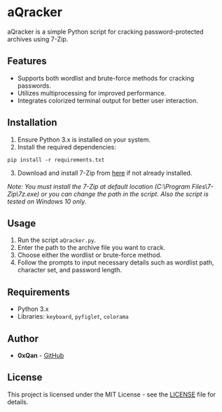 # aQracker

aQracker is a simple Python script for cracking password-protected archives using 7-Zip.

## Features

- Supports both wordlist and brute-force methods for cracking passwords.
- Utilizes multiprocessing for improved performance.
- Integrates colorized terminal output for better user interaction.

## Installation

1. Ensure Python 3.x is installed on your system.
2. Install the required dependencies:
```
pip install -r requirements.txt
```
3. Download and install 7-Zip from [here](https://www.7-zip.org/download.html) if not already installed.

*Note: You must install the 7-Zip at default location (C:\Program Files\7-Zip\7z.exe) or you can change the path in the script. Also the script is tested on Windows 10 only.*

## Usage

1. Run the script `aQracker.py`.
2. Enter the path to the archive file you want to crack.
3. Choose either the wordlist or brute-force method.
4. Follow the prompts to input necessary details such as wordlist path, character set, and password length.

## Requirements

- Python 3.x
- Libraries: `keyboard`, `pyfiglet`, `colorama`

## Author

- **0xQan** - [GitHub](https://github.com/furqanhun)

## License

This project is licensed under the MIT License - see the [LICENSE](LICENSE) file for details.
